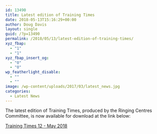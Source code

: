 ```yaml
---
id: 13490
title: Latest edition of Training Times
date: 2018-05-13T15:16:29+00:00
author: Doug Davis
layout: single
guid: /?p=13490
permalink: /2018/05/13/latest-edition-of-training-times/
xyz_fbap:
  - "1"
  - "1"
xyz_fbap_insert_og:
  - "0"
  - "0"
wp_featherlight_disable:
  - ""
  - ""
image: /wp-content/uploads/2017/03/latest_news.jpg
categories:
  - Latest News
---
```

The latest edition of Training Times, produced by the Ringing Centres Committee, is now available for download at the link below:

<a href="https://cccbr.org.uk/wp-content/uploads/2018/05/Training-Times-12.pdf" target="_blank" rel="noopener">Training Times 12 - May 2018</a>
